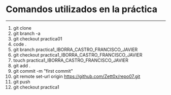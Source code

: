 # Comandos utilizados en la práctica
---  
  
1.  git clone
2.  git branch -a
3.   git checkout practica01
4. code .
5. git branch practica1_IBORRA_CASTRO_FRANCISCO_JAVIER
6. git checkout practica1_IBORRA_CASTRO_FRANCISCO_JAVIER
7. touch practica1_IBORRA_CASTRO_FRANCISCO_JAVIER
8. git add .
9. git commit -m "first commit"
10. git remote set-url origin https://github.com/Zett0x/repo07.git
11. git push
12. git checkout practica1
